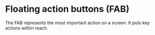 # Floating action buttons (FAB)

The FAB represents the most important action on a screen. It puts key actions within reach.
